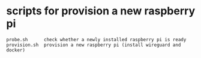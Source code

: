 
# scripts for provision a new raspberry pi

```
probe.sh      check whether a newly installed raspberry pi is ready
provision.sh  provision a new raspberry pi (install wireguard and docker)
```
